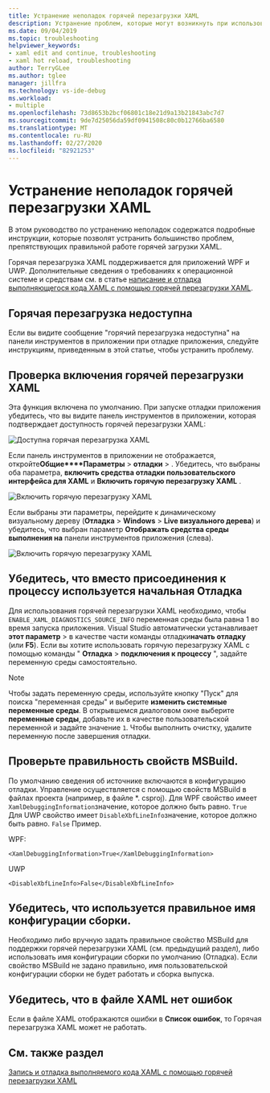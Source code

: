 ```yaml
---
title: Устранение неполадок горячей перезагрузки XAML
description: Устранение проблем, которые могут возникнуть при использовании горячей перезагрузки XAML.
ms.date: 09/04/2019
ms.topic: troubleshooting
helpviewer_keywords:
- xaml edit and continue, troubleshooting
- xaml hot reload, troubleshooting
author: TerryGLee
ms.author: tglee
manager: jillfra
ms.technology: vs-ide-debug
ms.workload:
- multiple
ms.openlocfilehash: 73d8653b2bcf06801c18e21d9a13b21843abc7d7
ms.sourcegitcommit: 9de7d25056da59df0941508c80c0b12766ba6580
ms.translationtype: MT
ms.contentlocale: ru-RU
ms.lasthandoff: 02/27/2020
ms.locfileid: "82921253"
---
```

# <a name="troubleshooting-xaml-hot-reload"></a>Устранение неполадок горячей перезагрузки XAML

В этом руководство по устранению неполадок содержатся подробные инструкции, которые позволят устранить большинство проблем, препятствующих правильной работе горячей загрузки XAML.

Горячая перезагрузка XAML поддерживается для приложений WPF и UWP. Дополнительные сведения о требованиях к операционной системе и средствам см. в статье [написание и отладка выполняющегося кода XAML с помощью горячей перезагрузки XAML](xaml-hot-reload.md).

## <a name="hot-reload-is-not-available"></a>Горячая перезагрузка недоступна

Если вы видите сообщение "горячий перезагрузка недоступна" на панели инструментов в приложении при отладке приложения, следуйте инструкциям, приведенным в этой статье, чтобы устранить проблему.

## <a name="verify-that-xaml-hot-reload-is-enabled"></a>Проверка включения горячей перезагрузки XAML

Эта функция включена по умолчанию. При запуске отладки приложения убедитесь, что вы видите панель инструментов в приложении, которая подтверждает доступность горячей перезагрузки XAML:

![Доступна горячая перезагрузка XAML](../debugger/media/xaml-hot-reload-available.png)

Если панель инструментов в приложении не отображается, откройте**Общие****Параметры** >  **отладки** > . Убедитесь, что выбраны оба параметра, **включить средства отладки пользовательского интерфейса для XAML** и **Включить горячую перезагрузку XAML** .

![Включить горячую перезагрузку XAML](../debugger/media/xaml-hot-reload-enable.png)

Если выбраны эти параметры, перейдите к динамическому визуальному дереву (**Отладка** > **Windows** > **Live визуального дерева**) и убедитесь, что выбран параметр **Отображать средства среды выполнения на** панели инструментов приложения (слева).

![Включить горячую перезагрузку XAML](../debugger/media/xaml-hot-reload-show-runtime-tools.png)

## <a name="verify-that-you-use-start-debugging-rather-than-attach-to-process"></a>Убедитесь, что вместо присоединения к процессу используется начальная Отладка

Для использования горячей перезагрузки XAML необходимо, чтобы `ENABLE_XAML_DIAGNOSTICS_SOURCE_INFO` переменная среды была равна 1 во время запуска приложения. Visual Studio автоматически устанавливает **этот параметр** > в качестве части команды отладки**начать отладку** (или **F5**). Если вы хотите использовать горячую перезагрузку XAML с помощью команды " **Отладка** > **подключения к процессу** ", задайте переменную среды самостоятельно.

> [!NOTE]
> Чтобы задать переменную среды, используйте кнопку "Пуск" для поиска "переменная среды" и выберите **изменить системные переменные среды**. В открывшемся диалоговом окне выберите **переменные среды**, добавьте их в качестве пользовательской переменной и задайте значение `1`. Чтобы выполнить очистку, удалите переменную после завершения отладки.

## <a name="verify-that-your-msbuild-properties-are-correct"></a>Проверьте правильность свойств MSBuild.

По умолчанию сведения об источнике включаются в конфигурацию отладки. Управление осуществляется с помощью свойств MSBuild в файлах проекта (например, в файле *. csproj). Для WPF свойство имеет `XamlDebuggingInformation`значение, которое должно быть равно. `True` Для UWP свойство имеет `DisableXbfLineInfo`значение, которое должно быть равно. `False` Пример.

WPF:

`<XamlDebuggingInformation>True</XamlDebuggingInformation>`

UWP

`<DisableXbfLineInfo>False</DisableXbfLineInfo>`

## <a name="verify-that-you-are-using-the-correct-build-configuration-name"></a>Убедитесь, что используется правильное имя конфигурации сборки.

Необходимо либо вручную задать правильное свойство MSBuild для поддержки горячей перезагрузки XAML (см. предыдущий раздел), либо использовать имя конфигурации сборки по умолчанию (Отладка). Если свойство MSBuild не задано правильно, имя пользовательской конфигурации сборки не будет работать и сборка выпуска.

## <a name="verify-that-your-xaml-file-has-no-errors"></a>Убедитесь, что в файле XAML нет ошибок

Если в файле XAML отображаются ошибки в **Список ошибок**, то Горячая перезагрузка XAML может не работать.

## <a name="see-also"></a>См. также раздел

[Запись и отладка выполняемого кода XAML с помощью горячей перезагрузки XAML](xaml-hot-reload.md)
